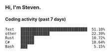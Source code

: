 ### Hi, I'm Steven.

#### Coding activity (past 7 days)
```
Text   ▓▓▓▓▓▓▓▓▓▓▓▓▓▓▓▓▓▓▓▓▓▓▓▓▓▓▓▓▓▓  51.10%
other  ▓▓▓▓▓▓▓▓▓▓▓▓▓                   22.39%
Rust   ▓▓▓▓▓▓                          10.72%
C#     ▓▓▓▓▓▓                          10.64%
Bash   ▓▓▓                              5.15%
```
